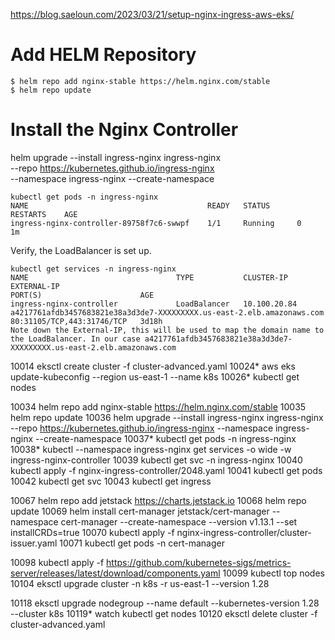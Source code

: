 https://blog.saeloun.com/2023/03/21/setup-nginx-ingress-aws-eks/

# Add HELM Repository
```
$ helm repo add nginx-stable https://helm.nginx.com/stable
$ helm repo update
```

# Install the Nginx Controller
helm upgrade --install ingress-nginx ingress-nginx \
             --repo https://kubernetes.github.io/ingress-nginx \
             --namespace ingress-nginx --create-namespace

```
kubectl get pods -n ingress-nginx
NAME                                        READY   STATUS      RESTARTS    AGE
ingress-nginx-controller-89758f7c6-swwpf    1/1     Running     0           1m
```
Verify, the LoadBalancer is set up.

```
kubectl get services -n ingress-nginx
NAME                                 TYPE           CLUSTER-IP       EXTERNAL-IP                                                              PORT(S)                      AGE
ingress-nginx-controller             LoadBalancer   10.100.20.84     a4217761afdb3457683821e38a3d3de7-XXXXXXXXX.us-east-2.elb.amazonaws.com   80:31105/TCP,443:31746/TCP   3d18h
Note down the External-IP, this will be used to map the domain name to the LoadBalancer. In our case a4217761afdb3457683821e38a3d3de7-XXXXXXXXX.us-east-2.elb.amazonaws.com
```

10014  eksctl create cluster -f cluster-advanced.yaml
10024* aws eks update-kubeconfig --region us-east-1 --name k8s
10026* kubectl get nodes

10034  helm repo add nginx-stable https://helm.nginx.com/stable
10035  helm repo update
10036  helm upgrade --install ingress-nginx ingress-nginx --repo https://kubernetes.github.io/ingress-nginx --namespace ingress-nginx --create-namespace
10037* kubectl get pods -n ingress-nginx
10038* kubectl --namespace ingress-nginx get services -o wide -w ingress-nginx-controller
10039  kubectl get svc -n ingress-nginx
10040  kubectl apply -f nginx-ingress-controller/2048.yaml
10041  kubectl get pods
10042  kubectl get svc
10043  kubectl get ingress

10067  helm repo add jetstack https://charts.jetstack.io
10068  helm repo update
10069  helm install cert-manager jetstack/cert-manager --namespace cert-manager --create-namespace --version v1.13.1 --set installCRDs=true
10070  kubectl apply -f nginx-ingress-controller/cluster-issuer.yaml
10071  kubectl get pods -n cert-manager

10098  kubectl apply -f https://github.com/kubernetes-sigs/metrics-server/releases/latest/download/components.yaml
10099  kubectl top nodes
10104  eksctl upgrade cluster -n k8s -r us-east-1 --version 1.28

10118  eksctl upgrade nodegroup --name default --kubernetes-version 1.28 --cluster k8s
10119* watch kubectl get nodes
10120  eksctl delete cluster -f cluster-advanced.yaml
